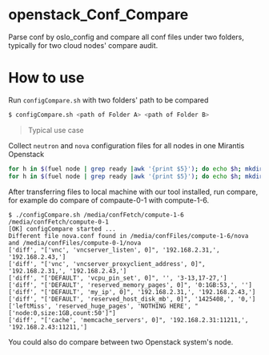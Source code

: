 # openstack_Conf_Compare
Parse conf by oslo_config and compare all conf files under two folders, typically for two cloud nodes' compare audit.

# How to use
Run `configCompare.sh` with two folders' path to be compared
```bash
$ configCompare.sh <path of Folder A> <path of Folder B>
```
> Typical use case

Collect `neutron` and `nova` configuration files for all nodes in one Mirantis Openstack

```bash
for h in $(fuel node | grep ready |awk '{print $5}'); do echo $h; mkdir -p /tmp/confFetch/$h ; rsync -chavzP $h:/etc/nova /tmp/confFetch/$h/; done
for h in $(fuel node | grep ready |awk '{print $5}'); do echo $h; mkdir -p /tmp/confFetch/$h ; rsync -chavzP $h:/etc/neutron /tmp/confFetch/$h/; done
```
After transferring files to local machine with our tool installed, run compare, for example do compare of compaute-0-1 with compute-1-6.

```
$ ./configCompare.sh /media/confFetch/compute-1-6 /media/confFetch/compute-0-1
[OK] configCompare started ...
Different file nova.conf found in /media/confFiles/compute-1-6/nova and /media/confFiles/compute-0-1/nova
['diff', "['vnc', 'vncserver_listen', 0]", '192.168.2.31,', '192.168.2.43,']
['diff', "['vnc', 'vncserver_proxyclient_address', 0]", '192.168.2.31,', '192.168.2.43,']
['diff', "['DEFAULT', 'vcpu_pin_set', 0]", '', '3-13,17-27,']
['diff', "['DEFAULT', 'reserved_memory_pages', 0]", '0:1GB:53,', '']
['diff', "['DEFAULT', 'my_ip', 0]", '192.168.2.31,', '192.168.2.43,']
['diff', "['DEFAULT', 'reserved_host_disk_mb', 0]", '1425408,', '0,']
['leftMiss', 'reserved_huge_pages', 'NOTHING HERE', "['node:0,size:1GB,count:50']"]
['diff', "['cache', 'memcache_servers', 0]", '192.168.2.31:11211,', '192.168.2.43:11211,']

```
You could also do compare between two Openstack system's node.
